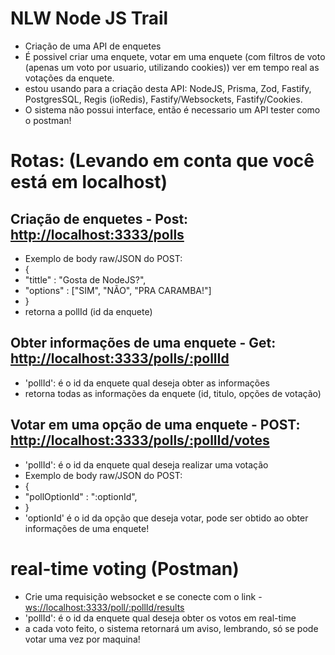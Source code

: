 # NLW Node JS Trail
+ Criação de uma API de enquetes
+ É possivel criar uma enquete, votar em uma enquete (com filtros de voto (apenas um voto por usuario, utilizando cookies)) ver em tempo real as votações da enquete.
+ estou usando para a criação desta API: NodeJS, Prisma, Zod, Fastify, PostgresSQL, Regis (ioRedis), Fastify/Websockets, Fastify/Cookies.
+ O sistema não possui interface, então é necessario um API tester como o postman!
# Rotas: (Levando em conta que você está em localhost)
## Criação de enquetes - Post: [http://localhost:3333/polls]()
+ Exemplo de body raw/JSON do POST:
+ {
+   "tittle" : "Gosta de NodeJS?",
+   "options" : ["SIM", "NÃO", "PRA CARAMBA!"]
+ }
+ retorna a pollId (id da enquete)
## Obter informações de uma enquete - Get: [http://localhost:3333/polls/:pollId]() 
+ 'pollId': é o id da enquete qual deseja obter as informações
+ retorna todas as informações da enquete (id, titulo, opções de votação)
## Votar em uma opção de uma enquete - POST: [http://localhost:3333/polls/:pollId/votes]()
+ 'pollId': é o id da enquete qual deseja realizar uma votação
+ Exemplo de body raw/JSON do POST:
+ {
+   "pollOptionId" : ":optionId",
+ }
+ 'optionId' é o id da opção que deseja votar, pode ser obtido ao obter informações de uma enquete!
# real-time voting (Postman)
+ Crie uma requisição websocket e se conecte com o link - [ws://localhost:3333/poll/:pollId/results]()
+ 'pollId': é o id da enquete qual deseja obter os votos em real-time
+ a cada voto feito, o sistema retornará um aviso, lembrando, só se pode votar uma vez por maquina!
